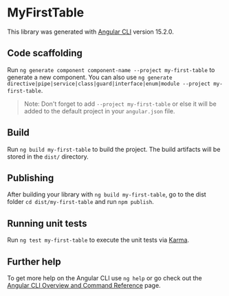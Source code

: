 # MyFirstTable

This library was generated with [Angular CLI](https://github.com/angular/angular-cli) version 15.2.0.

## Code scaffolding

Run `ng generate component component-name --project my-first-table` to generate a new component. You can also use `ng generate directive|pipe|service|class|guard|interface|enum|module --project my-first-table`.
> Note: Don't forget to add `--project my-first-table` or else it will be added to the default project in your `angular.json` file. 

## Build

Run `ng build my-first-table` to build the project. The build artifacts will be stored in the `dist/` directory.

## Publishing

After building your library with `ng build my-first-table`, go to the dist folder `cd dist/my-first-table` and run `npm publish`.

## Running unit tests

Run `ng test my-first-table` to execute the unit tests via [Karma](https://karma-runner.github.io).

## Further help

To get more help on the Angular CLI use `ng help` or go check out the [Angular CLI Overview and Command Reference](https://angular.io/cli) page.
